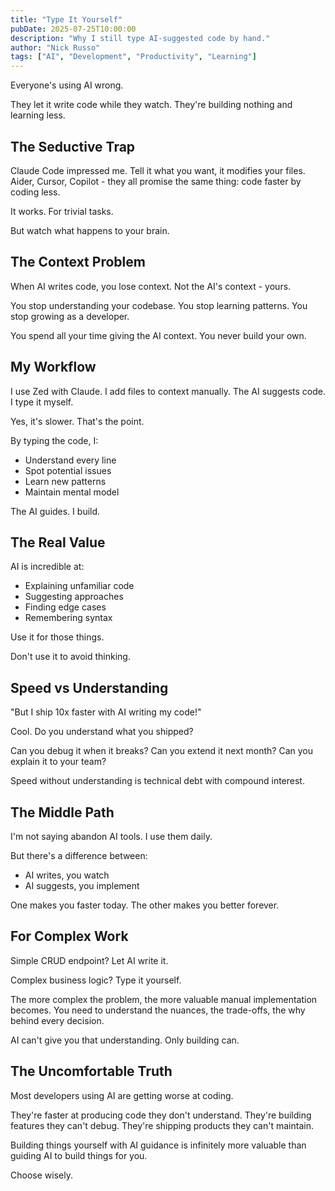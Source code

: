 ```yaml
---
title: "Type It Yourself"
pubDate: 2025-07-25T10:00:00
description: "Why I still type AI-suggested code by hand."
author: "Nick Russo"
tags: ["AI", "Development", "Productivity", "Learning"]
---
```


Everyone's using AI wrong.

They let it write code while they watch. They're building nothing and learning less.

## The Seductive Trap

Claude Code impressed me. Tell it what you want, it modifies your files. Aider, Cursor, Copilot - they all promise the same thing: code faster by coding less.

It works. For trivial tasks.

But watch what happens to your brain.

## The Context Problem

When AI writes code, you lose context. Not the AI's context - yours.

You stop understanding your codebase. You stop learning patterns. You stop growing as a developer.

You spend all your time giving the AI context. You never build your own.

## My Workflow

I use Zed with Claude. I add files to context manually. The AI suggests code. I type it myself.

Yes, it's slower. That's the point.

By typing the code, I:
- Understand every line
- Spot potential issues
- Learn new patterns
- Maintain mental model

The AI guides. I build.

## The Real Value

AI is incredible at:
- Explaining unfamiliar code
- Suggesting approaches
- Finding edge cases
- Remembering syntax

Use it for those things.

Don't use it to avoid thinking.

## Speed vs Understanding

"But I ship 10x faster with AI writing my code!"

Cool. Do you understand what you shipped?

Can you debug it when it breaks?
Can you extend it next month?
Can you explain it to your team?

Speed without understanding is technical debt with compound interest.

## The Middle Path

I'm not saying abandon AI tools. I use them daily.

But there's a difference between:
- AI writes, you watch
- AI suggests, you implement

One makes you faster today. The other makes you better forever.

## For Complex Work

Simple CRUD endpoint? Let AI write it.

Complex business logic? Type it yourself.

The more complex the problem, the more valuable manual implementation becomes. You need to understand the nuances, the trade-offs, the why behind every decision.

AI can't give you that understanding. Only building can.

## The Uncomfortable Truth

Most developers using AI are getting worse at coding.

They're faster at producing code they don't understand. They're building features they can't debug. They're shipping products they can't maintain.

Building things yourself with AI guidance is infinitely more valuable than guiding AI to build things for you.

Choose wisely.

